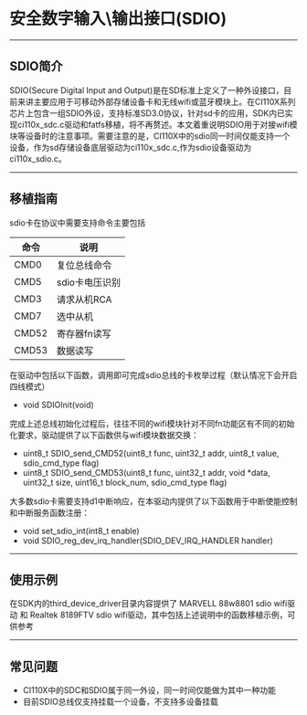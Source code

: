 # 安全数字输入\输出接口(SDIO)

***

## SDIO简介

SDIO(Secure Digital Input and Output)是在SD标准上定义了一种外设接口，目前来讲主要应用于可移动外部存储设备卡和无线wifi或蓝牙模块上。在CI110X系列芯片上包含一组SDIO外设，支持标准SD3.0协议，针对sd卡的应用，SDK内已实现ci110x_sdc.c驱动和fatfs移植，将不再赘述。本文着重说明SDIO用于对接wifi模块等设备时的注意事项。需要注意的是，CI110X中的sdio同一时间仅能支持一个设备，作为sd存储设备底层驱动为ci110x_sdc.c,作为sdio设备驱动为ci110x_sdio.c。

***

## 移植指南

sdio卡在协议中需要支持命令主要包括

<center>

| 命令  | 说明           |
| ----- | -------------- |
| CMD0  | 复位总线命令   |
| CMD5  | sdio卡电压识别 |
| CMD3  | 请求从机RCA    |
| CMD7  | 选中从机       |
| CMD52 | 寄存器fn读写   |
| CMD53 | 数据读写       |

</center>

在驱动中包括以下函数，调用即可完成sdio总线的卡枚举过程（默认情况下会开启四线模式）

- void SDIOInit(void)

完成上述总线初始化过程后，往往不同的wifi模块针对不同fn功能区有不同的初始化要求，驱动提供了以下函数供与wifi模块数据交换：

- uint8_t SDIO_send_CMD52(uint8_t func, uint32_t addr, uint8_t value, sdio_cmd_type flag)
- uint8_t SDIO_send_CMD53(uint8_t func, uint32_t addr, void *data, uint32_t size, uint16_t block_num, sdio_cmd_type flag)

大多数sdio卡需要支持d1中断响应，在本驱动内提供了以下函数用于中断使能控制和中断服务函数注册：

- void set_sdio_int(int8_t enable)
- void SDIO_reg_dev_irq_handler(SDIO_DEV_IRQ_HANDLER handler)

***

## 使用示例

在SDK内的third_device_driver目录内容提供了 MARVELL 88w8801 sdio wifi驱动 和 Realtek 8189FTV sdio wifi驱动，其中包括上述说明中的函数移植示例，可供参考

***

## 常见问题

- CI110X中的SDC和SDIO属于同一外设，同一时间仅能做为其中一种功能
- 目前SDIO总线仅支持挂载一个设备，不支持多设备挂载
